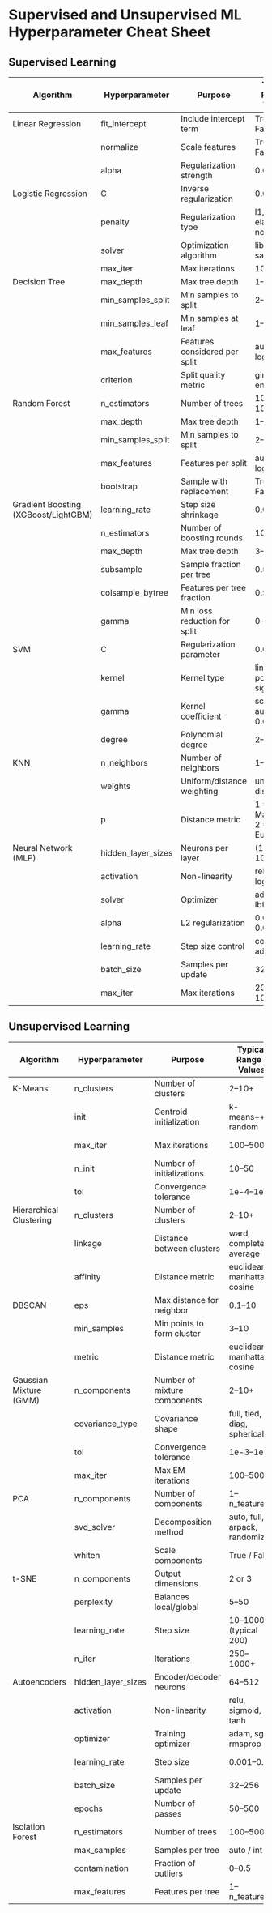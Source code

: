 # Supervised and Unsupervised ML Hyperparameter Cheat Sheet

## Supervised Learning

| Algorithm                            | Hyperparameter     | Purpose                       | Typical Range / Values       | Example Use Case                 |
| ------------------------------------ | ------------------ | ----------------------------- | ---------------------------- | -------------------------------- |
| Linear Regression                    | fit_intercept      | Include intercept term        | True / False                 | House price prediction           |
|                                      | normalize          | Scale features                | True / False                 | Sales forecasting                |
|                                      | alpha              | Regularization strength       | 0.01–10                      | Ridge/Lasso regression           |
| Logistic Regression                  | C                  | Inverse regularization        | 0.01–100                     | Spam detection, churn prediction |
|                                      | penalty            | Regularization type           | l1, l2, elasticnet, none     | Classification                   |
|                                      | solver             | Optimization algorithm        | liblinear, saga, lbfgs       | Logistic regression training     |
|                                      | max_iter           | Max iterations                | 100–1000                     | Convergence control              |
| Decision Tree                        | max_depth          | Max tree depth                | 1–None                       | Fraud detection                  |
|                                      | min_samples_split  | Min samples to split          | 2–100                        | Customer segmentation            |
|                                      | min_samples_leaf   | Min samples at leaf           | 1–50                         | Classification tasks             |
|                                      | max_features       | Features considered per split | auto, sqrt, log2, int        | Decision splits                  |
|                                      | criterion          | Split quality metric          | gini, entropy                | Tree construction                |
| Random Forest                        | n_estimators       | Number of trees               | 100–1000+                    | Feature importance               |
|                                      | max_depth          | Max tree depth                | 1–None                       | Classification/regression        |
|                                      | min_samples_split  | Min samples to split          | 2–100                        | Tree growth control              |
|                                      | max_features       | Features per split            | auto, sqrt, log2, int        | Feature sampling                 |
|                                      | bootstrap          | Sample with replacement       | True / False                 | Bagging control                  |
| Gradient Boosting (XGBoost/LightGBM) | learning_rate      | Step size shrinkage           | 0.01–0.3                     | Predictive modeling              |
|                                      | n_estimators       | Number of boosting rounds     | 100–1000                     | Model complexity                 |
|                                      | max_depth          | Max tree depth                | 3–10                         | Overfitting control              |
|                                      | subsample          | Sample fraction per tree      | 0.5–1                        | Regularization                   |
|                                      | colsample_bytree   | Features per tree fraction    | 0.5–1                        | Boosting diversity               |
|                                      | gamma              | Min loss reduction for split  | 0–5                          | Pruning threshold                |
| SVM                                  | C                  | Regularization parameter      | 0.01–100                     | Image classification             |
|                                      | kernel             | Kernel type                   | linear, poly, rbf, sigmoid   | Classification tasks             |
|                                      | gamma              | Kernel coefficient            | scale, auto, 0.001–1         | Influence radius                 |
|                                      | degree             | Polynomial degree             | 2–5                          | Poly kernel only                 |
| KNN                                  | n_neighbors        | Number of neighbors           | 1–50                         | Recommendation systems           |
|                                      | weights            | Uniform/distance weighting    | uniform, distance            | Prediction control               |
|                                      | p                  | Distance metric               | 1 = Manhattan, 2 = Euclidean | Clustering / classification      |
| Neural Network (MLP)                 | hidden_layer_sizes | Neurons per layer             | (16–1024+)                   | Handwriting recognition          |
|                                      | activation         | Non-linearity                 | relu, tanh, logistic         | Learning complex patterns        |
|                                      | solver             | Optimizer                     | adam, sgd, lbfgs             | Training control                 |
|                                      | alpha              | L2 regularization             | 0.0001–0.01                  | Overfitting prevention           |
|                                      | learning_rate      | Step size control             | constant, adaptive           | Gradient updates                 |
|                                      | batch_size         | Samples per update            | 32–512                       | Memory and convergence           |
|                                      | max_iter           | Max iterations                | 200–1000+                    | Training control                 |

## Unsupervised Learning

| Algorithm               | Hyperparameter     | Purpose                      | Typical Range / Values         | Example Use Case         |
| ----------------------- | ------------------ | ---------------------------- | ------------------------------ | ------------------------ |
| K-Means                 | n_clusters         | Number of clusters           | 2–10+                          | Customer segmentation    |
|                         | init               | Centroid initialization      | k-means++, random              | Convergence speed        |
|                         | max_iter           | Max iterations               | 100–500                        | Algorithm stopping       |
|                         | n_init             | Number of initializations    | 10–50                          | Avoid poor local minima  |
|                         | tol                | Convergence tolerance        | 1e-4–1e-2                      | Stopping criterion       |
| Hierarchical Clustering | n_clusters         | Number of clusters           | 2–10+                          | Document clustering      |
|                         | linkage            | Distance between clusters    | ward, complete, average        | Agglomeration method     |
|                         | affinity           | Distance metric              | euclidean, manhattan, cosine   | Cluster computation      |
| DBSCAN                  | eps                | Max distance for neighbor    | 0.1–10                         | Anomaly detection        |
|                         | min_samples        | Min points to form cluster   | 3–10                           | Density threshold        |
|                         | metric             | Distance metric              | euclidean, manhattan, cosine   | Neighbor calculation     |
| Gaussian Mixture (GMM)  | n_components       | Number of mixture components | 2–10+                          | Overlapping clusters     |
|                         | covariance_type    | Covariance shape             | full, tied, diag, spherical    | Cluster shape modeling   |
|                         | tol                | Convergence tolerance        | 1e-3–1e-5                      | EM stopping criterion    |
|                         | max_iter           | Max EM iterations            | 100–500                        | Training control         |
| PCA                     | n_components       | Number of components         | 1–n_features                   | Dimensionality reduction |
|                         | svd_solver         | Decomposition method         | auto, full, arpack, randomized | Algorithm selection      |
|                         | whiten             | Scale components             | True / False                   | Standardization          |
| t-SNE                   | n_components       | Output dimensions            | 2 or 3                         | Visualization            |
|                         | perplexity         | Balances local/global        | 5–50                           | Neighbor weighting       |
|                         | learning_rate      | Step size                    | 10–1000 (typical 200)          | Optimization control     |
|                         | n_iter             | Iterations                   | 250–1000+                      | Training control         |
| Autoencoders            | hidden_layer_sizes | Encoder/decoder neurons      | 64–512                         | Anomaly detection        |
|                         | activation         | Non-linearity                | relu, sigmoid, tanh            | Feature learning         |
|                         | optimizer          | Training optimizer           | adam, sgd, rmsprop             | Weight updates           |
|                         | learning_rate      | Step size                    | 0.001–0.01                     | Gradient control         |
|                         | batch_size         | Samples per update           | 32–256                         | Memory / convergence     |
|                         | epochs             | Number of passes             | 50–500                         | Training time            |
| Isolation Forest        | n_estimators       | Number of trees              | 100–500                        | Outlier detection        |
|                         | max_samples        | Samples per tree             | auto / int                     | Randomization            |
|                         | contamination      | Fraction of outliers         | 0–0.5                          | Threshold control        |
|                         | max_features       | Features per tree            | 1–n_features                   | Subspace sampling        |
